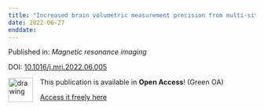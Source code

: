 ```yaml
---
title: "Increased brain volumetric measurement precision from multi-site 3D T1-weighted 3 T magnetic resonance imaging by correcting geometric distortions."
date: 2022-06-27
enddate:
---
```


Published in: *Magnetic resonance imaging*

DOI: [10.1016/j.mri.2022.06.005](https://doi.org/10.1016/j.mri.2022.06.005)

<img src="https://upload.wikimedia.org/wikipedia/commons/thumb/9/90/Open_Access_logo_PLoS_white_green.svg/576px-Open_Access_logo_PLoS_white_green.svg.png" alt="drawing" width="50" align="left"/> &nbsp;&nbsp;&nbsp;This publication is available in **Open Access**! (Green OA)

&nbsp;&nbsp;&nbsp;<a href="https://doi.org/10.1101/2021.11.29.469919" download>Access it freely here</a>

